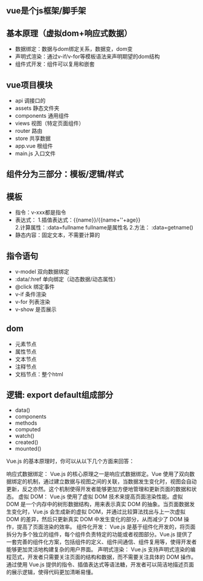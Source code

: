 ## vue是个js框架/脚手架
## 基本原理（虚拟dom+响应式数据）
- 数据绑定：数据与dom绑定关系，数据变，dom变
- 声明式渲染：通过v-if/v-for等模板语法来声明期望的dom结构
- 组件式开发：组件可以复用和嵌套

## vue项目模块
- api 调接口的
- assets 静态文件夹
- components 通用组件
- views 视图（特定页面组件）
- router 路由
- store 共享数据
- app.vue 根组件
- main.js 入口文件

## 组件分为三部分：模板/逻辑/样式

## 模板
- 指令：v-xxx都是指令
- 表达式：
1.插值表达式：{{name}}/{{name+''+age}}  
2.计算属性：:data=fullname   fullname是属性名
2.方法：    :data=getname()   
- 静态内容：固定文本，不需要计算的

## 指令语句
- v-model   双向数据绑定
- :data/:href  单向绑定（动态数据/动态属性）
- @click   绑定事件
- v-if   条件渲染
- v-for  列表渲染
- v-show 是否展示

## dom
- 元素节点
- 属性节点
- 文本节点
- 注释节点
- 文档节点：整个html

## 逻辑: export default组成部分
- data()
- components
- methods
- computed
- watch()
- created()
- mounted()


 Vue.js 的基本原理时，你可以从以下几个方面来回答：

响应式数据绑定： Vue.js 的核心原理之一是响应式数据绑定。Vue 使用了双向数据绑定的机制，通过建立数据与视图之间的关联，当数据发生变化时，视图会自动更新，反之亦然。这个机制使得开发者能够更加方便地管理和更新页面的数据和状态。
虚拟 DOM： Vue.js 使用了虚拟 DOM 技术来提高页面渲染性能。虚拟 DOM 是一个内存中的树形数据结构，用来表示真实 DOM 的抽象。当页面数据发生变化时，Vue.js 会生成新的虚拟 DOM，并通过比较算法找出与上一次虚拟 DOM 的差异，然后只更新真实 DOM 中发生变化的部分，从而减少了 DOM 操作，提高了页面渲染的效率。
组件化开发： Vue.js 是基于组件化开发的，将页面拆分为多个独立的组件，每个组件负责特定的功能或者视图部分。Vue.js 提供了一套完善的组件化方案，包括组件的定义、组件间通信、组件复用等，使得开发者能够更加灵活地构建复杂的用户界面。
声明式渲染： Vue.js 支持声明式渲染的编程范式，开发者只需要关注页面的结构和数据，而不需要关注具体的 DOM 操作。通过使用 Vue.js 提供的指令、插值表达式等语法糖，开发者可以简洁地描述页面的展示逻辑，使得代码更加清晰易懂。
